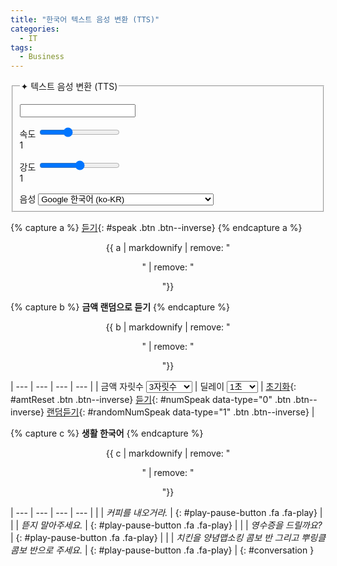 ```yaml
---
title: "한국어 텍스트 음성 변환 (TTS)"
categories:
  - IT
tags:
  - Business
---
```


<form onsubmit="return false;">
  <fieldset>
    <legend>✦ 텍스트 음성 변환 (TTS)</legend>
    <p></p>
    <input type="text" id="inputText" />
    <p></p>
    속도 <input type="range" min="0.5" max="2" value="1" step="0.1" id="speed"><div class="speed-value">1</div><div class="clearfix"></div>
    <p></p>
    강도 <input type="range" min="0" max="2" value="1" step="0.1" id="pitch"><div class="pitch-value">1</div><div class="clearfix"></div>
    <p></p>
    음성  
    <select id="lang">
      <option data-lang="ko-KR" data-name="Google 한국어" selected>Google 한국어 (ko-KR)</option>
      <option data-lang="en-US" data-name="Google US English">Google US English (en-US)</option>
      <option data-lang="en-GB" data-name="Google UK English Female">Google UK English Female (en-GB)</option>
      <option data-lang="en-GB" data-name="Google UK English Male">Google UK English Male (en-GB)</option>
      <option data-lang="ja-JP" data-name="Google 日本語">Google 日本語 (ja-JP)</option>
      <option data-lang="id-ID" data-name="Google Bahasa Indonesia">Google Bahasa Indonesia (id-ID)</option>
      <option data-lang="de-DE" data-name="Google Deutsch">Google Deutsch (de-DE)</option>
      <option data-lang="es-ES" data-name="Google español">Google español (es-ES)</option>
      <option data-lang="es-US" data-name="Google español de Estados Unidos">Google español de Estados Unidos (es-US)</option>
      <option data-lang="fr-FR" data-name="Google français">Google français (fr-FR)</option>
      <option data-lang="it-IT" data-name="Google italiano">Google italiano (it-IT)</option>
      <option data-lang="nl-NL" data-name="Google Nederlands">Google Nederlands (nl-NL)</option>
      <option data-lang="pl-PL" data-name="Google polski">Google polski (pl-PL)</option>
      <option data-lang="pt-BR" data-name="Google português do Brasil">Google português do Brasil (pt-BR)</option>
      <option data-lang="ru-RU" data-name="Google русский">Google русский (ru-RU)</option>
      <option data-lang="hi-IN" data-name="Google हिन्दी">Google हिन्दी (hi-IN)</option>
      <option data-lang="zh-TW" data-name="Google 國語（臺灣）">Google 國語（臺灣）(zh-TW)</option>
      <option data-lang="zh-CN" data-name="Google&nbsp;普通话（中国大陆）">Google 普通话（中国大陆）(zh-CN)</option>
      <option data-lang="zh-HK" data-name="Google&nbsp;粤語（香港）">Google 粤語（香港）(zh-HK)</option>
     </select>
  </fieldset>
</form>

{% capture a %}
[듣기](#){: #speak .btn .btn--inverse}
{% endcapture a %}

<center>
{{ a | markdownify | remove: "<p>" | remove: "</p>"}}
</center>

<p></p>

{% capture b %}
**금액 랜덤으로 듣기**
{% endcapture %}
<div class="notice--danger" style="text-align: center;">
{{ b | markdownify | remove: "<p>" | remove: "</p>"}}
</div>

| --- | --- | --- | --- |
| 금액 자릿수 <select id="digitNum">  <option value="1000">3자릿수</option>  <option value="10000">4자릿수</option>  <option value="100000">5자릿수</option>  <option value="1000000">6자릿수</option>  <option value="10000000">7자릿수</option>  <option value="100000000">8자릿수</option>  <option value="1000000000">9자릿수</option>  <option value="10000000000">10자릿수</option></select> | 딜레이 <select id="delay">  <option value="1000">1초</option>  <option value="3000">3초</option>  <option value="5000">6초</option>  <option value="7000">7초</option>  <option value="9000">9초</option>  <option value="11000">11초</option>  <option value="13000">13초</option></select> | [초기화](#){: #amtReset .btn .btn--inverse} [듣기](#){: #numSpeak data-type="0" .btn .btn--inverse} [랜덤듣기](#){: #randomNumSpeak data-type="1" .btn .btn--inverse} |

{% capture c %}
**생활 한국어**
{% endcapture %}
<div class="notice--danger" style="text-align: center;">
{{ c | markdownify | remove: "<p>" | remove: "</p>"}}
</div>

| --- | --- | --- | --- |
| | *커피를 내오거라.* | [](#){: #play-pause-button .fa .fa-play} |
| | *뜯지 말아주세요.* | [](#){: #play-pause-button .fa .fa-play} |
| | *영수증을 드릴까요?* | [](#){: #play-pause-button .fa .fa-play} |
| | *치킨을 양념맵소킹 콤보 반 그리고 뿌링클 콤보 반으로 주세요.* | [](#){: #play-pause-button .fa .fa-play} |
{: #conversation }


<div id="business2" style="display: none;"></div>